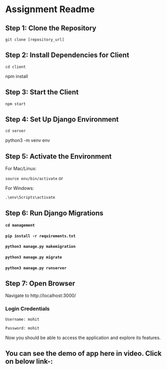 # Assignment Readme
## Step 1: Clone the Repository


`git clone [repository_url]`

## Step 2: Install Dependencies for Client


`cd client`

npm install
## Step 3: Start the Client


`npm start`

## Step 4: Set Up Django Environment


`cd server`

python3 -m venv env
## Step 5: Activate the Environment
For Mac/Linux:

`source env/bin/activate`
or 

For Windows:

`.\env\Scripts\activate`

## Step 6: Run Django Migrations


#### `cd management`
#### `pip install -r requirements.txt`

#### `python3 manage.py makemigration`
#### `python3 manage.py migrate`
#### `python3 manage.py runserver`

## Step 7: Open Browser
Navigate to http://localhost:3000/

### Login Credentials
`Username: mohit`

`Password: mohit`

Now you should be able to access the application and explore its features.


## You can see the demo of app here in video. Click on below link-:
